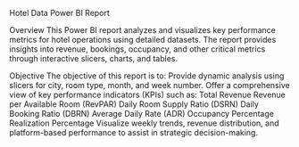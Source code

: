 Hotel Data Power BI Report

Overview
This Power BI report analyzes and visualizes key performance metrics for hotel operations using detailed datasets.
The report provides insights into revenue, bookings, occupancy, and other critical metrics through interactive slicers, charts, and tables.

Objective
The objective of this report is to:
Provide dynamic analysis using slicers for city, room type, month, and week number.
Offer a comprehensive view of key performance indicators (KPIs) such as:
Total Revenue
Revenue per Available Room (RevPAR)
Daily Room Supply Ratio (DSRN)
Daily Booking Ratio (DBRN)
Average Daily Rate (ADR)
Occupancy Percentage
Realization Percentage
Visualize weekly trends, revenue distribution, and platform-based performance to assist in strategic decision-making.




